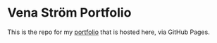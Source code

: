 # Vena Ström Portfolio

This is the repo for my [portfolio](https://venastrom.se/) that is hosted here, via GitHub Pages.
